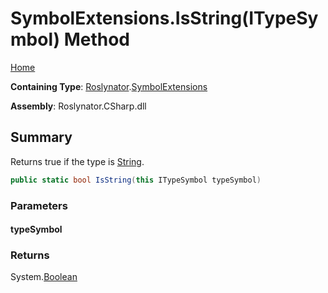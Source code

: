 # SymbolExtensions\.IsString\(ITypeSymbol\) Method

[Home](../../../README.md)

**Containing Type**: [Roslynator](../../README.md)\.[SymbolExtensions](../README.md)

**Assembly**: Roslynator\.CSharp\.dll

## Summary

Returns true if the type is [String](https://docs.microsoft.com/en-us/dotnet/api/system.string)\.

```csharp
public static bool IsString(this ITypeSymbol typeSymbol)
```

### Parameters

#### typeSymbol





### Returns

System\.[Boolean](https://docs.microsoft.com/en-us/dotnet/api/system.boolean)

